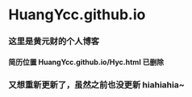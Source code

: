 # HuangYcc.github.io
### 这里是黄元财的个人博客
#### 简历位置 HuangYcc.github.io/Hyc.html  已删除
### 又想重新更新了，虽然之前也没更新 hiahiahia~
